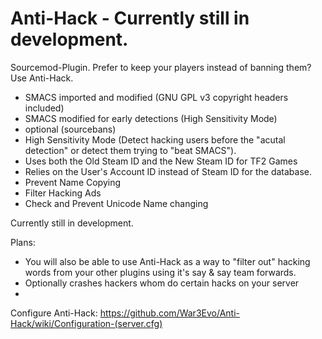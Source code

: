 Anti-Hack - Currently still in development.
=========

Sourcemod-Plugin. Prefer to keep your players instead of banning them?  Use Anti-Hack.

* SMACS imported and modified (GNU GPL v3 copyright headers included)
* SMACS modified for early detections (High Sensitivity Mode)
* optional (sourcebans)
* High Sensitivity Mode (Detect hacking users before the "acutal detection" or detect them trying to "beat SMACS").
* Uses both the Old Steam ID and the New Steam ID for TF2 Games
* Relies on the User's Account ID instead of Steam ID for the database.
* Prevent Name Copying
* Filter Hacking Ads
* Check and Prevent Unicode Name changing



Currently still in development.


Plans:

* You will also be able to use Anti-Hack as a way to "filter out" hacking words from your other plugins using it's say & say team forwards.
* Optionally crashes hackers whom do certain hacks on your server
* 

Configure Anti-Hack: https://github.com/War3Evo/Anti-Hack/wiki/Configuration-(server.cfg)
